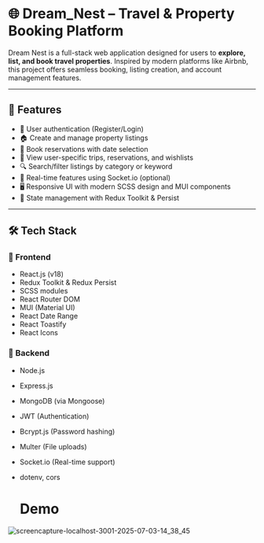 # 🌐 Dream_Nest – Travel & Property Booking Platform

Dream Nest is a full-stack web application designed for users to **explore, list, and book travel properties**. Inspired by modern platforms like Airbnb, this project offers seamless booking, listing creation, and account management features.

---

## 🚀 Features

- 🔐 User authentication (Register/Login)
- 🏠 Create and manage property listings
- 📅 Book reservations with date selection
- 📂 View user-specific trips, reservations, and wishlists
- 🔍 Search/filter listings by category or keyword
- 💬 Real-time features using Socket.io (optional)
- 🖥️ Responsive UI with modern SCSS design and MUI components
- 🧠 State management with Redux Toolkit & Persist

---

## 🛠 Tech Stack

### 🧩 Frontend
- React.js (v18)
- Redux Toolkit & Redux Persist
- SCSS modules
- React Router DOM
- MUI (Material UI)
- React Date Range
- React Toastify
- React Icons

### 🔧 Backend
- Node.js
- Express.js
- MongoDB (via Mongoose)
- JWT (Authentication)
- Bcrypt.js (Password hashing)
- Multer (File uploads)
- Socket.io (Real-time support)
- dotenv, cors

  # Demo
![screencapture-localhost-3001-2025-07-03-14_38_45](https://github.com/user-attachments/assets/2d917999-f216-4fea-9884-8c98c2415c82)

  
